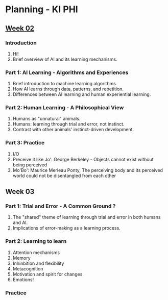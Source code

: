 # Planning - KI PHI

## [Week 02](/slides/week02.html)

### Introduction

1. Hi!
2. Brief overview of AI and its learning mechanisms.

### Part 1: AI Learning - Algorithms and Experiences

1. Brief introduction to machine learning algorithms.
2. How AI learns through data, patterns, and repetition.
3. Differences between AI learning and human experiential learning.

### Part 2: Human Learning - A Philosophical View

1. Humans as "unnatural" animals.
2. Humans: learning through trial and error, not instinct.
3. Contrast with other animals' instinct-driven development.

### Part 3: Practice

1. I/O
2. Preceive it like Jo': George Berkeley - Objects cannot exist without being perceived
4. Mo'Bo': Maurice Merleau Ponty, The perceiving body and its perceived world could not be disentangled from each other

## Week 03

### Part 1: Trial and Error - A Common Ground ?

1. The "shared" theme of learning through trial and error in both humans and AI.
2. Implications of error-making as a learning process.

### Part 2: Learning to learn

1. Attention mechanisms
2. Memory
3. Inhinbition and flexibility
4. Metacognition
5. Motivation and spirit for changes
6. Emotions!

### Practice
